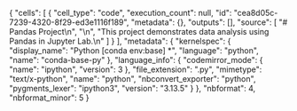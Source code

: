 {
 "cells": [
  {
   "cell_type": "code",
   "execution_count": null,
   "id": "cea8d05c-7239-4320-8f29-ed3e1116f189",
   "metadata": {},
   "outputs": [],
   "source": [
    "# Pandas Project\n",
    "\n",
    "This project demonstrates data analysis using Pandas in Jupyter Lab.\n"
   ]
  }
 ],
 "metadata": {
  "kernelspec": {
   "display_name": "Python [conda env:base] *",
   "language": "python",
   "name": "conda-base-py"
  },
  "language_info": {
   "codemirror_mode": {
    "name": "ipython",
    "version": 3
   },
   "file_extension": ".py",
   "mimetype": "text/x-python",
   "name": "python",
   "nbconvert_exporter": "python",
   "pygments_lexer": "ipython3",
   "version": "3.13.5"
  }
 },
 "nbformat": 4,
 "nbformat_minor": 5
}
